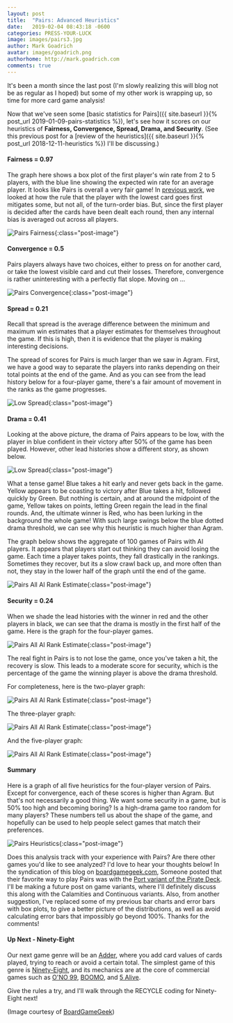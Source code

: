 ```yaml
---
layout: post
title:  "Pairs: Advanced Heuristics"
date:   2019-02-04 08:43:18 -0600
categories: PRESS-YOUR-LUCK
image: images/pairs3.jpg
author: Mark Goadrich
avatar: images/goadrich.png
authorhome: http://mark.goadrich.com
comments: true
---
```


It's been a month since the last post (I'm slowly realizing this will blog not be as regular as I hoped) but
some of my other work is wrapping up, so time for more card game analysis!

Now that we've seen some [basic statistics for Pairs]({{ site.baseurl }}{% post_url 2019-01-09-pairs-statistics %}),
let's see how it scores on our heuristics of **Fairness, Convergence, Spread, Drama, and Security**. 
(See this previous post for a [review of the heuristics]({{ site.baseurl }}{% post_url 2018-12-11-heuristics %}) I'll be 
discussing.)

#### Fairness = 0.97

The graph here shows a box plot of the first player's win rate from 2 to 5 players, with the blue
line showing the expected win rate for an average player.
It looks like Pairs is overall a very fair game! In [previous work](http://mark.goadrich.com/articles/issue-2-1-09-recycled.pdf), 
we looked at how the rule that the player with the lowest card goes first mitigates some, but not
all, of the turn-order bias. But, since the first player is decided after the cards have been
dealt each round, then any internal bias is averaged out across all players. 

![Pairs Fairness]({{site.url}}{{site.baseurl}}/images/pairs/fairness.png){:class="post-image"}

#### Convergence = 0.5

Pairs players always have two choices, either to press on for another card, or take the lowest
visible card and cut their losses. Therefore, convergence is rather uninteresting with a 
perfectly flat slope. Moving on ...

![Pairs Convergence]({{site.url}}{{site.baseurl}}/images/pairs/convergence.png){:class="post-image"}

#### Spread = 0.21

Recall that 
spread is the average difference between the minimum and maximum win estimates 
that a player estimates for themselves throughout the game. If this is high, then 
it is evidence that the player is making interesting decisions. 

The spread of scores for Pairs is much larger than we saw in Agram. First, we have a
good way to separate the players into ranks depending on their total points at 
the end of the game. And as you can see from the lead history below for a four-player game, there's a 
fair amount of movement in the ranks as the game progresses.

![Low Spread]({{site.url}}{{site.baseurl}}/images/pairs/allaionegame2.png){:class="post-image"}

#### Drama = 0.41

Looking at the above picture, the drama of Pairs appears to be low, with the player
in blue confident in their victory after 50% of the game has been played. However, 
other lead histories show a different story, as shown below.

![Low Spread]({{site.url}}{{site.baseurl}}/images/pairs/allaionegame.png){:class="post-image"}

What a tense game! Blue takes a hit early and never gets back in the game. Yellow appears to
be coasting to victory after Blue takes a hit, followed quickly by Green. But nothing is
certain, and at around the midpoint of the game, Yellow takes on points, letting Green
regain the lead in the final rounds. And, the ultimate winner is Red, who has been 
lurking in the background the whole game! With such large swings below the blue dotted
drama threshold, we can see why this heuristic is much higher than Agram.

The graph below shows the aggregate of 100 games of Pairs with AI players. 
It appears that players start out thinking they can avoid losing the game. Each time a 
player takes points, they fall drastically in the rankings. Sometimes they recover, but
its a slow crawl back up, and more often than not, they stay in the lower half of the graph until the end of the game.

![Pairs All AI Rank Estimate]({{site.url}}{{site.baseurl}}/images/pairs/allairankestimate.png){:class="post-image"}

#### Security = 0.24

When we shade the lead histories with the winner in red and the other players in black, we can 
see that the drama is mostly in the first half of the game. Here is the graph for the
four-player games.

![Pairs All AI Rank Estimate]({{site.url}}{{site.baseurl}}/images/pairs/allairankestimatewinner4.png){:class="post-image"}

The real fight in Pairs is to 
not lose the game, once you've taken a hit, the recovery is slow. This leads to a 
moderate score for security, which is the percentage of the game the winning player
is above the drama threshold. 

For completeness, here is the two-player graph:

![Pairs All AI Rank Estimate]({{site.url}}{{site.baseurl}}/images/pairs/allairankestimatewinner2.png){:class="post-image"}

The three-player graph:

![Pairs All AI Rank Estimate]({{site.url}}{{site.baseurl}}/images/pairs/allairankestimatewinner3.png){:class="post-image"}

And the five-player graph:

![Pairs All AI Rank Estimate]({{site.url}}{{site.baseurl}}/images/pairs/allairankestimatewinner5.png){:class="post-image"}

#### Summary

Here is a graph of all five heuristics for 
the four-player version of Pairs. Except for convergence, each of these scores
is higher than Agram. But that's not necessarily a good thing. We want some 
security in a game, but is 50% too high and becoming boring? Is a high-drama game
too random for many players? These numbers tell us about the shape of the game, and hopefully
can be used to help people select games that match their preferences.

![Pairs Heuristics]({{site.url}}{{site.baseurl}}/images/pairs/heuristics.png){:class="post-image"}

Does this analysis track with your experience with Pairs? Are there other games you'd 
like to see analyzed? I'd love to hear your thoughts below!
In the syndication of this blog on [boardgamegeek.com](https://boardgamegeek.com/blog/8730/shape-card-games),
Someone posted that their favorite way to play Pairs was with the [Port variant of the Pirate Deck](http://hippocketgames.com/piratepairs).
I'll be making a future post on game variants, where I'll definitely discuss this along with the
Calamities and Continuous variants. Also, from another suggestion, I've replaced some of my previous bar charts
and error bars with box plots, to give a better picture of the distributions, as well as 
avoid calculating error bars that impossibly go beyond 100%. Thanks for the comments!

#### Up Next - Ninety-Eight

Our next game genre will be an [Adder](https://www.pagat.com/adders/), where you add card values
of cards played, trying to reach or avoid a certain total. The simplest game of this 
genre is [Ninety-Eight](https://www.pagat.com/adders/98.html), and its mechanics are at the
core of commercial games such as
[O'NO 99](https://boardgamegeek.com/boardgame/7803/ono-99),
[BOOMO](https://boardgamegeek.com/boardgame/1333/boom-o), and
[5 Alive](https://boardgamegeek.com/boardgame/1961/5-alive). 

Give the rules a try, and
I'll walk through the RECYCLE coding for Ninety-Eight next! 

(Image courtesy of [BoardGameGeek](https://boardgamegeek.com/image/3677019/pairs))